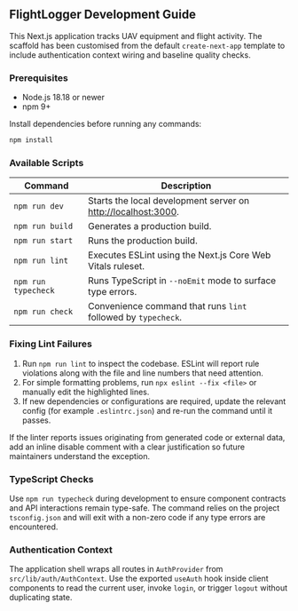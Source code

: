 ## FlightLogger Development Guide

This Next.js application tracks UAV equipment and flight activity. The scaffold has been customised from the default `create-next-app` template to include authentication context wiring and baseline quality checks.

### Prerequisites

- Node.js 18.18 or newer
- npm 9+

Install dependencies before running any commands:

```bash
npm install
```

### Available Scripts

| Command | Description |
| --- | --- |
| `npm run dev` | Starts the local development server on [http://localhost:3000](http://localhost:3000). |
| `npm run build` | Generates a production build. |
| `npm run start` | Runs the production build. |
| `npm run lint` | Executes ESLint using the Next.js Core Web Vitals ruleset. |
| `npm run typecheck` | Runs TypeScript in `--noEmit` mode to surface type errors. |
| `npm run check` | Convenience command that runs `lint` followed by `typecheck`. |

### Fixing Lint Failures

1. Run `npm run lint` to inspect the codebase. ESLint will report rule violations along with the file and line numbers that need attention.
2. For simple formatting problems, run `npx eslint --fix <file>` or manually edit the highlighted lines.
3. If new dependencies or configurations are required, update the relevant config (for example `.eslintrc.json`) and re-run the command until it passes.

If the linter reports issues originating from generated code or external data, add an inline disable comment with a clear justification so future maintainers understand the exception.

### TypeScript Checks

Use `npm run typecheck` during development to ensure component contracts and API interactions remain type-safe. The command relies on the project `tsconfig.json` and will exit with a non-zero code if any type errors are encountered.

### Authentication Context

The application shell wraps all routes in `AuthProvider` from `src/lib/auth/AuthContext`. Use the exported `useAuth` hook inside client components to read the current user, invoke `login`, or trigger `logout` without duplicating state.
